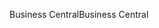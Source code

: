<span data-ttu-id="35169-101">Business Central</span><span class="sxs-lookup"><span data-stu-id="35169-101">Business Central</span></span>
